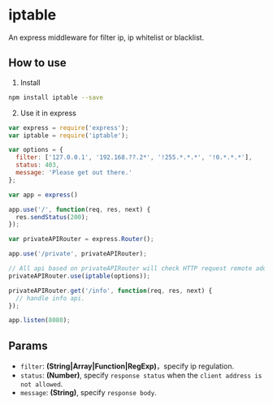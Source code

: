 # iptable

An express middleware for filter ip, ip whitelist or blacklist.

## How to use

1. Install

  ```bash
  npm install iptable --save
  ```

2. Use it in express

  ```js
  var express = require('express');
  var iptable = require('iptable');

  var options = {
    filter: ['127.0.0.1', '192.168.??.2*', '!255.*.*.*', '!0.*.*.*'],
    status: 403,
    message: 'Please get out there.'
  };

  var app = express()

  app.use('/', function(req, res, next) {
    res.sendStatus(200);
  });
  
  var privateAPIRouter = express.Router();

  app.use('/private', privateAPIRouter);
  
  // All api based on privateAPIRouter will check HTTP request remote address.
  privateAPIRouter.use(iptable(options));
  
  privateAPIRouter.get('/info', function(req, res, next) {
    // handle info api.
  });

  app.listen(8080);

  ```

## Params

- `filter`: **(String|Array|Function|RegExp)**，specify ip regulation.
- `status`: **(Number)**, specify `response status` when the `client address is not allowed`.
- `message`: **(String)**, specify `response body`.
